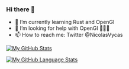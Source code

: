 ### Hi there 👋

- 🌱 I’m currently learning Rust and OpenGl
- 🤔 I’m looking for help with OpenGl 🤦🏽‍♀️
- 📫 How to reach me: Twitter @NicolasVycas

[![My GitHub Stats](https://github-readme-stats.vercel.app/api/?username=tomast1337&count_private=true&theme=tokyonight&showicons=true)]()


[![My GitHub Language Stats](https://github-readme-stats.vercel.app/api/top-langs/?username=tomast1337&langs_count=5&theme=tokyonight)]()
<!--
**tomast1337/tomast1337** is a ✨ _special_ ✨ repository because its `README.md` (this file) appears on your GitHub profile.
Here are some ideas to get you started:
- 🔭 I’m currently working on ...
- 🌱 I’m currently learning ...
- 👯 I’m looking to collaborate on ...
- 🤔 I’m looking for help with ...
- 💬 Ask me about ...
- 📫 How to reach me: ...
- 😄 Pronouns: ...
- ⚡ Fun fact: ...
-->

